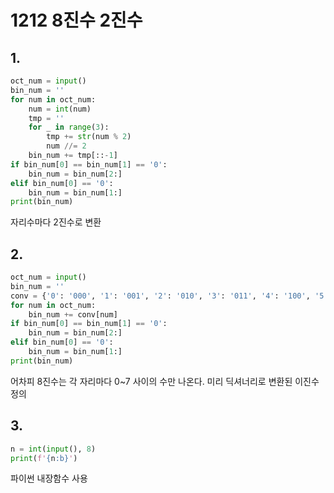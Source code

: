 # 1212 8진수 2진수



## 1.

```python
oct_num = input()
bin_num = ''
for num in oct_num:
    num = int(num)
    tmp = ''
    for _ in range(3):
        tmp += str(num % 2)
        num //= 2
    bin_num += tmp[::-1]
if bin_num[0] == bin_num[1] == '0':
    bin_num = bin_num[2:]
elif bin_num[0] == '0':
    bin_num = bin_num[1:]
print(bin_num)
```

자리수마다 2진수로 변환



## 2.

```python
oct_num = input()
bin_num = ''
conv = {'0': '000', '1': '001', '2': '010', '3': '011', '4': '100', '5': '101', '6': '110', '7': '111'}
for num in oct_num:
    bin_num += conv[num]
if bin_num[0] == bin_num[1] == '0':
    bin_num = bin_num[2:]
elif bin_num[0] == '0':
    bin_num = bin_num[1:]
print(bin_num)
```

어차피 8진수는 각 자리마다 0~7 사이의 수만 나온다. 미리 딕셔너리로 변환된 이진수 정의



## 3.

```python
n = int(input(), 8)
print(f'{n:b}')
```

파이썬 내장함수 사용
